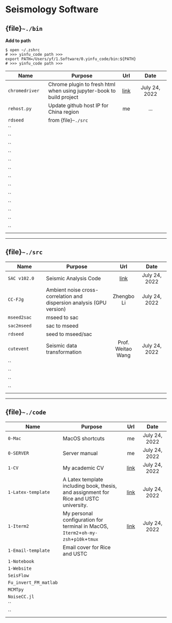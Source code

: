 # Seismology Software


## {file}`~./bin`

**Add to path**

```
$ open ~/.zshrc
# >>> yinfu_code path >>>
export PATH=/Users/yf/1.Software/0.yinfu_code/bin:${PATH}
# >>> yinfu_code path >>>
```


<style>
table th:first-of-type {
    width: 25%;
}
table th:nth-of-type(2) {
    width: 45%;
}
table th:nth-of-type(3) {
    width: 10%;
}
table th:nth-of-type(4) {
    width: 20%;
}
</style>

|        Name       |       Purpose       |        Url        |         Date        |
|    ------------   |    -------------    |  :-------------:  |   :-------------:   |
|   `chromedriver`  | Chrome plugin to fresh html when using jupyter-book to build project |  [link](https://chromedriver.chromium.org/)      |    July 24, 2022    |
|    `rehost.py`    | Update github host IP for China region  |   me   |    ...     |
|     `rdseed`      | from {file}`~./src` |                   |                     |
|     ``            |                     |                   |                     |
|     ``            |                     |                   |                     |
|     ``            |                     |                   |                     |
|     ``            |                     |                   |                     |
|     ``            |                     |                   |                     |
|     ``            |                     |                   |                     |
|     ``            |                     |                   |                     |
|     ``            |                     |                   |                     |
|     ``            |                     |                   |                     |
|     ``            |                     |                   |                     |
|     ``            |                     |                   |                     |
|     ``            |                     |                   |                     |
|     ``            |                     |                   |                     |


---

## {file}`~./src`

|        Name       |       Purpose       |        Url        |         Date        |
|    ------------   |    -------------    |  :-------------:  |   :-------------:   |
|    `SAC v102.0`   | Seismic Analysis Code | [link](http://ds.iris.edu/ds/nodes/dmc/software/downloads/sac/) | July 24, 2022 |
|    `CC-FJg`       | Ambient noise cross-correlation and dispersion analysis (GPU version) | Zhengbo Li | July 24, 2022 |
|    `mseed2sac`    | mseed to sac        |                   |                     |
|    `sac2mseed`    | sac to mseed        |                   |                     |
|    `rdseed`       | seed to mseed/sac   |                   |                     |
|    `cutevent`     | Seismic data transformation | Prof. Weitao Wang | July 24, 2022 |
|    ``             |                     |                   |                     |
|    ``             |                     |                   |                     |
|    ``             |                     |                   |                     |
|    ``             |                     |                   |                     |


---

## {file}`~./code`

|        Name        |       Purpose       |        Url        |         Date        |
|    ------------    |    -------------    |  :-------------:  |   :-------------:   |
|    `0-Mac`         |   MacOS shortcuts   |        me         |    July 24, 2022    |
|    `0-SERVER`      |   Server manual     |        me         |    July 24, 2022    |
|    `1-CV`          |   My academic CV    | [link](https://github.com/OUCyf/CV)     |     July 24, 2022    |
| `1-Latex-template` |   A Latex template including book, thesis, and assignment for Rice and USTC university.   | [link](https://github.com/OUCyf/Latex-Template-Rice-USTC) |   July 24, 2022   |
|    `1-Iterm2`      |  My personal configuration for terminal in MacOS, `Iterm2`+`oh-my-zsh`+`p10k`+`tmux` | [link](https://github.com/OUCyf/my-terminal-config)       |   July 24, 2022   |
| `1-Email-template` |  Email cover for Rice and USTC  |                   |                     |
|    `1-Notebook`    |                     |                   |                     |
|    `1-Website`     |                     |                   |                     |
|    `SeisFlow`      |                     |                   |                     |
| `Fu_invert_FM_matlab` |                     |                   |                     |
|    `MCMTpy`        |                     |                   |                     |
|    `NoiseCC.jl`    |                     |                   |                     |
|    ``             |                     |                   |                     |
|    ``             |                     |                   |                     |